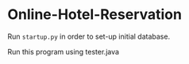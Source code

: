 
# Online-Hotel-Reservation
Run `startup.py` in order to set-up initial database.

Run this program using tester.java

